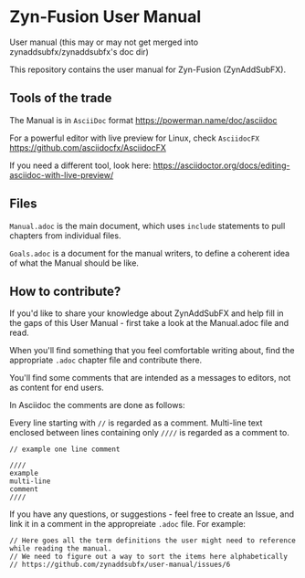 # Zyn-Fusion User Manual
User manual (this may or may not get merged into zynaddsubfx/zynaddsubfx's doc dir)

This repository contains the user manual for Zyn-Fusion (ZynAddSubFX).

## Tools of the trade

The Manual is in `AsciiDoc` format https://powerman.name/doc/asciidoc

For a powerful editor with live preview for Linux, check `AsciidocFX` https://github.com/asciidocfx/AsciidocFX

If you need a different tool, look here: https://asciidoctor.org/docs/editing-asciidoc-with-live-preview/

## Files

`Manual.adoc` is the main document, which uses `include` statements to pull chapters from individual files.

`Goals.adoc` is a document for the manual writers, to define a coherent idea of what the Manual should be like.

## How to contribute?

If you'd like to share your knowledge about ZynAddSubFX and help fill in the gaps of this User Manual - first take a look at the Manual.adoc file and read.

When you'll find something that you feel comfortable writing about, find the appropriate `.adoc` chapter file and contribute there.

You'll find some comments that are intended as a messages to editors, not as content for end users.

In Asciidoc the comments are done as follows:

Every line starting with `//` is regarded as a comment.
Multi-line text enclosed between lines containing only `////` is regarded as a comment to.

    // example one line comment
    
    ////
    example
    multi-line
    comment
    ////

If you have any questions, or suggestions - feel free to create an Issue, and link it in a comment in the appropreiate `.adoc` file. For example:

    // Here goes all the term definitions the user might need to reference while reading the manual.
    // We need to figure out a way to sort the items here alphabetically
    // https://github.com/zynaddsubfx/user-manual/issues/6


